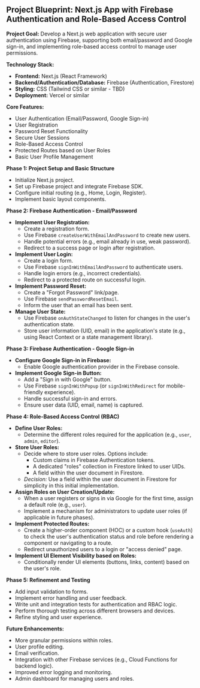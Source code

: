 ## Project Blueprint:  Next.js App with Firebase Authentication and Role-Based Access Control

**Project Goal:** Develop a Next.js web application with secure user authentication using Firebase, supporting both email/password and Google sign-in, and implementing role-based access control to manage user permissions.

**Technology Stack:**

*   **Frontend:** Next.js (React Framework)
*   **Backend/Authentication/Database:** Firebase (Authentication, Firestore)
*   **Styling:** CSS (Tailwind CSS or similar - TBD)
*   **Deployment:** Vercel or similar

**Core Features:**

*   User Authentication (Email/Password, Google Sign-in)
*   User Registration
*   Password Reset Functionality
*   Secure User Sessions
*   Role-Based Access Control
*   Protected Routes based on User Roles
*   Basic User Profile Management

**Phase 1: Project Setup and Basic Structure**

*   Initialize Next.js project.
*   Set up Firebase project and integrate Firebase SDK.
*   Configure initial routing (e.g., Home, Login, Register).
*   Implement basic layout components.

**Phase 2: Firebase Authentication - Email/Password**

*   **Implement User Registration:**
    *   Create a registration form.
    *   Use Firebase `createUserWithEmailAndPassword` to create new users.
    *   Handle potential errors (e.g., email already in use, weak password).
    *   Redirect to a success page or login after registration.
*   **Implement User Login:**
    *   Create a login form.
    *   Use Firebase `signInWithEmailAndPassword` to authenticate users.
    *   Handle login errors (e.g., incorrect credentials).
    *   Redirect to a protected route on successful login.
*   **Implement Password Reset:**
    *   Create a "Forgot Password" link/page.
    *   Use Firebase `sendPasswordResetEmail`.
    *   Inform the user that an email has been sent.
*   **Manage User State:**
    *   Use Firebase `onAuthStateChanged` to listen for changes in the user's authentication state.
    *   Store user information (UID, email) in the application's state (e.g., using React Context or a state management library).

**Phase 3: Firebase Authentication - Google Sign-in**

*   **Configure Google Sign-in in Firebase:**
    *   Enable Google authentication provider in the Firebase console.
*   **Implement Google Sign-in Button:**
    *   Add a "Sign in with Google" button.
    *   Use Firebase `signInWithPopup` (or `signInWithRedirect` for mobile-friendly experience).
    *   Handle successful sign-in and errors.
    *   Ensure user data (UID, email, name) is captured.

**Phase 4: Role-Based Access Control (RBAC)**

*   **Define User Roles:**
    *   Determine the different roles required for the application (e.g., `user`, `admin`, `editor`).
*   **Store User Roles:**
    *   Decide where to store user roles. Options include:
        *   Custom claims in Firebase Authentication tokens.
        *   A dedicated "roles" collection in Firestore linked to user UIDs.
        *   A field within the user document in Firestore.
    *   *Decision:* Use a field within the user document in Firestore for simplicity in this initial implementation.
*   **Assign Roles on User Creation/Update:**
    *   When a user registers or signs in via Google for the first time, assign a default role (e.g., `user`).
    *   Implement a mechanism for administrators to update user roles (if applicable in future phases).
*   **Implement Protected Routes:**
    *   Create a higher-order component (HOC) or a custom hook (`useAuth`) to check the user's authentication status and role before rendering a component or navigating to a route.
    *   Redirect unauthorized users to a login or "access denied" page.
*   **Implement UI Element Visibility based on Roles:**
    *   Conditionally render UI elements (buttons, links, content) based on the user's role.

**Phase 5: Refinement and Testing**

*   Add input validation to forms.
*   Implement error handling and user feedback.
*   Write unit and integration tests for authentication and RBAC logic.
*   Perform thorough testing across different browsers and devices.
*   Refine styling and user experience.

**Future Enhancements:**

*   More granular permissions within roles.
*   User profile editing.
*   Email verification.
*   Integration with other Firebase services (e.g., Cloud Functions for backend logic).
*   Improved error logging and monitoring.
*   Admin dashboard for managing users and roles.